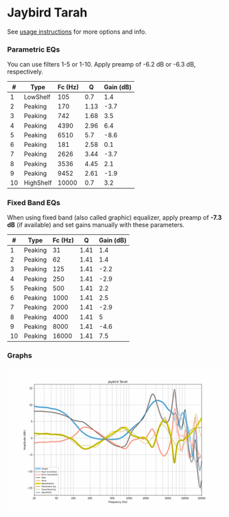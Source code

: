 # Jaybird Tarah
See [usage instructions](https://github.com/jaakkopasanen/AutoEq#usage) for more options and info.

### Parametric EQs
You can use filters 1-5 or 1-10. Apply preamp of -6.2 dB or -6.3 dB, respectively.

|   # | Type      |   Fc (Hz) |    Q |   Gain (dB) |
|-----|-----------|-----------|------|-------------|
|   1 | LowShelf  |       105 | 0.7  |         1.4 |
|   2 | Peaking   |       170 | 1.13 |        -3.7 |
|   3 | Peaking   |       742 | 1.68 |         3.5 |
|   4 | Peaking   |      4390 | 2.96 |         6.4 |
|   5 | Peaking   |      6510 | 5.7  |        -8.6 |
|   6 | Peaking   |       181 | 2.58 |         0.1 |
|   7 | Peaking   |      2626 | 3.44 |        -3.7 |
|   8 | Peaking   |      3536 | 4.45 |         2.1 |
|   9 | Peaking   |      9452 | 2.61 |        -1.9 |
|  10 | HighShelf |     10000 | 0.7  |         3.2 |

### Fixed Band EQs
When using fixed band (also called graphic) equalizer, apply preamp of **-7.3 dB** (if available) and set gains manually with these parameters.

|   # | Type    |   Fc (Hz) |    Q |   Gain (dB) |
|-----|---------|-----------|------|-------------|
|   1 | Peaking |        31 | 1.41 |         1.4 |
|   2 | Peaking |        62 | 1.41 |         1.4 |
|   3 | Peaking |       125 | 1.41 |        -2.2 |
|   4 | Peaking |       250 | 1.41 |        -2.9 |
|   5 | Peaking |       500 | 1.41 |         2.2 |
|   6 | Peaking |      1000 | 1.41 |         2.5 |
|   7 | Peaking |      2000 | 1.41 |        -2.9 |
|   8 | Peaking |      4000 | 1.41 |         5   |
|   9 | Peaking |      8000 | 1.41 |        -4.6 |
|  10 | Peaking |     16000 | 1.41 |         7.5 |

### Graphs
![](./Jaybird%20Tarah.png)

